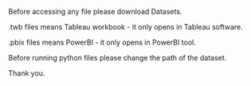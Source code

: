 Before accessing any file please download Datasets.

.twb files means Tableau workbook - it only opens in Tableau software.

.pbix files means PowerBI - it only opens in PowerBI tool.

Before running python files please change the path of the dataset.

Thank you.
